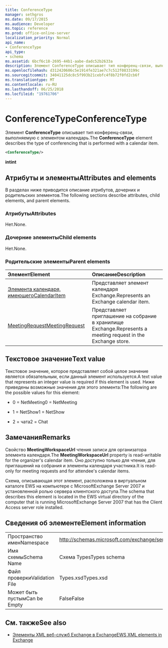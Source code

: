 ```yaml
---
title: ConferenceType
manager: sethgros
ms.date: 09/17/2015
ms.audience: Developer
ms.topic: reference
ms.prod: office-online-server
localization_priority: Normal
api_name:
- ConferenceType
api_type:
- schema
ms.assetid: 6bcf6c18-2695-44b1-aabe-dadc52b2633a
description: Элемент ConferenceType описывает тип конференц-связи, выполняемую с элементом календарь.
ms.openlocfilehash: d312420606c5e1914fe321ae7c7c512f0833199c
ms.sourcegitcommit: 34041125dc8c5f993b21cebfc4f8b72f0fd2cb6f
ms.translationtype: MT
ms.contentlocale: ru-RU
ms.lasthandoff: 06/25/2018
ms.locfileid: "19761706"
---
```

# <a name="conferencetype"></a><span data-ttu-id="8ad1b-103">ConferenceType</span><span class="sxs-lookup"><span data-stu-id="8ad1b-103">ConferenceType</span></span>

<span data-ttu-id="8ad1b-104">Элемент **ConferenceType** описывает тип конференц-связи, выполняемую с элементом календарь.</span><span class="sxs-lookup"><span data-stu-id="8ad1b-104">The **ConferenceType** element describes the type of conferencing that is performed with a calendar item.</span></span> 
  
```xml
<ConferenceType/>
```

 <span data-ttu-id="8ad1b-105">**int**</span><span class="sxs-lookup"><span data-stu-id="8ad1b-105">**int**</span></span>
## <a name="attributes-and-elements"></a><span data-ttu-id="8ad1b-106">Атрибуты и элементы</span><span class="sxs-lookup"><span data-stu-id="8ad1b-106">Attributes and elements</span></span>

<span data-ttu-id="8ad1b-107">В разделах ниже приводится описание атрибутов, дочерних и родительских элементов.</span><span class="sxs-lookup"><span data-stu-id="8ad1b-107">The following sections describe attributes, child elements, and parent elements.</span></span>
  
### <a name="attributes"></a><span data-ttu-id="8ad1b-108">Атрибуты</span><span class="sxs-lookup"><span data-stu-id="8ad1b-108">Attributes</span></span>

<span data-ttu-id="8ad1b-109">Нет.</span><span class="sxs-lookup"><span data-stu-id="8ad1b-109">None.</span></span>
  
### <a name="child-elements"></a><span data-ttu-id="8ad1b-110">Дочерние элементы</span><span class="sxs-lookup"><span data-stu-id="8ad1b-110">Child elements</span></span>

<span data-ttu-id="8ad1b-111">Нет.</span><span class="sxs-lookup"><span data-stu-id="8ad1b-111">None.</span></span>
  
### <a name="parent-elements"></a><span data-ttu-id="8ad1b-112">Родительские элементы</span><span class="sxs-lookup"><span data-stu-id="8ad1b-112">Parent elements</span></span>

|<span data-ttu-id="8ad1b-113">**Элемент**</span><span class="sxs-lookup"><span data-stu-id="8ad1b-113">**Element**</span></span>|<span data-ttu-id="8ad1b-114">**Описание**</span><span class="sxs-lookup"><span data-stu-id="8ad1b-114">**Description**</span></span>|
|:-----|:-----|
|[<span data-ttu-id="8ad1b-115">Элемента календаря, имеющего</span><span class="sxs-lookup"><span data-stu-id="8ad1b-115">CalendarItem</span></span>](calendaritem.md) <br/> |<span data-ttu-id="8ad1b-116">Представляет элемент календаря Exchange.</span><span class="sxs-lookup"><span data-stu-id="8ad1b-116">Represents an Exchange calendar item.</span></span>  <br/> |
|[<span data-ttu-id="8ad1b-117">MeetingRequest</span><span class="sxs-lookup"><span data-stu-id="8ad1b-117">MeetingRequest</span></span>](meetingrequest.md) <br/> |<span data-ttu-id="8ad1b-118">Представляет приглашение на собрание в хранилище Exchange.</span><span class="sxs-lookup"><span data-stu-id="8ad1b-118">Represents a meeting request in the Exchange store.</span></span>  <br/> |
   
## <a name="text-value"></a><span data-ttu-id="8ad1b-119">Текстовое значение</span><span class="sxs-lookup"><span data-stu-id="8ad1b-119">Text value</span></span>

<span data-ttu-id="8ad1b-120">Текстовое значение, которое представляет собой целое значение является обязательным, если данный элемент используется.</span><span class="sxs-lookup"><span data-stu-id="8ad1b-120">A text value that represents an integer value is required if this element is used.</span></span> <span data-ttu-id="8ad1b-121">Ниже приведены возможные значения для этого элемента:</span><span class="sxs-lookup"><span data-stu-id="8ad1b-121">The following are the possible values for this element:</span></span>
  
- <span data-ttu-id="8ad1b-122">0 = NetMeeting</span><span class="sxs-lookup"><span data-stu-id="8ad1b-122">0 = NetMeeting</span></span>
    
- <span data-ttu-id="8ad1b-123">1 = NetShow</span><span class="sxs-lookup"><span data-stu-id="8ad1b-123">1 = NetShow</span></span>
    
- <span data-ttu-id="8ad1b-124">2 = чата</span><span class="sxs-lookup"><span data-stu-id="8ad1b-124">2 = Chat</span></span>
    
## <a name="remarks"></a><span data-ttu-id="8ad1b-125">Замечания</span><span class="sxs-lookup"><span data-stu-id="8ad1b-125">Remarks</span></span>

<span data-ttu-id="8ad1b-126">Свойство **MeetingWorkspaceUrl** чтения записи для организатора элемента календаря.</span><span class="sxs-lookup"><span data-stu-id="8ad1b-126">The **MeetingWorkspaceUrl** property is read-writable for the organizer's calendar item.</span></span> <span data-ttu-id="8ad1b-127">Оно доступно только для чтения, для приглашений на собрания и элементы календаря участника.</span><span class="sxs-lookup"><span data-stu-id="8ad1b-127">It is read-only for meeting requests and for attendee's calendar items.</span></span> 
  
<span data-ttu-id="8ad1b-128">Схема, описывающая этот элемент, расположена в виртуальном каталоге EWS на компьютере с MicrosoftExchange Server 2007 и установленной ролью сервера клиентского доступа.</span><span class="sxs-lookup"><span data-stu-id="8ad1b-128">The schema that describes this element is located in the EWS virtual directory of the computer that is running MicrosoftExchange Server 2007 that has the Client Access server role installed.</span></span> 
  
## <a name="element-information"></a><span data-ttu-id="8ad1b-129">Сведения об элементе</span><span class="sxs-lookup"><span data-stu-id="8ad1b-129">Element information</span></span>

|||
|:-----|:-----|
|<span data-ttu-id="8ad1b-130">Пространство имен</span><span class="sxs-lookup"><span data-stu-id="8ad1b-130">Namespace</span></span>  <br/> |http://schemas.microsoft.com/exchange/services/2006/types  <br/> |
|<span data-ttu-id="8ad1b-131">Имя схемы</span><span class="sxs-lookup"><span data-stu-id="8ad1b-131">Schema Name</span></span>  <br/> |<span data-ttu-id="8ad1b-132">Схема Types</span><span class="sxs-lookup"><span data-stu-id="8ad1b-132">Types schema</span></span>  <br/> |
|<span data-ttu-id="8ad1b-133">Файл проверки</span><span class="sxs-lookup"><span data-stu-id="8ad1b-133">Validation File</span></span>  <br/> |<span data-ttu-id="8ad1b-134">Types.xsd</span><span class="sxs-lookup"><span data-stu-id="8ad1b-134">Types.xsd</span></span>  <br/> |
|<span data-ttu-id="8ad1b-135">Может быть пустым</span><span class="sxs-lookup"><span data-stu-id="8ad1b-135">Can be Empty</span></span>  <br/> |<span data-ttu-id="8ad1b-136">False</span><span class="sxs-lookup"><span data-stu-id="8ad1b-136">False</span></span>  <br/> |
   
## <a name="see-also"></a><span data-ttu-id="8ad1b-137">См. также</span><span class="sxs-lookup"><span data-stu-id="8ad1b-137">See also</span></span>



- [<span data-ttu-id="8ad1b-138">Элементы XML веб-служб Exchange в Exchange</span><span class="sxs-lookup"><span data-stu-id="8ad1b-138">EWS XML elements in Exchange</span></span>](ews-xml-elements-in-exchange.md)

